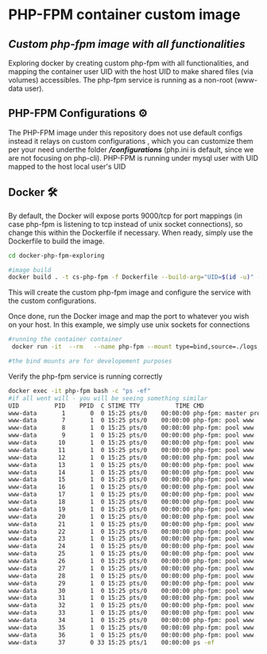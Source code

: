 # PHP-FPM container custom image

## _Custom php-fpm image with all functionalities_

Exploring docker by creating custom php-fpm with all functionalities, and mapping the container user UID with the host UID to make shared files (via volumes) accessibles.
The php-fpm service is running as a non-root (www-data user).

## PHP-FPM Configurations :gear:

The PHP-FPM image under this repository does not use default configs instead it relays on custom configurations , which you can customize them per your need underthe folder  _**/configurations**_ (php.ini is default, since we are not focusing on php-cli). PHP-FPM is running under mysql user with UID mapped to the host local user's UID


## Docker :hammer_and_wrench:
By default, the Docker will expose ports 9000/tcp for port mappings (in case php-fpm is listening to tcp instead of unix socket connections), so change this within the
Dockerfile if necessary. When ready, simply use the Dockerfile to
build the image.

```sh
cd docker-php-fpm-exploring

#image build
docker build . -t cs-php-fpm -f Dockerfile --build-arg="UID=$(id -u)" --build-arg="GID=$(id -g)"
```

This will create the custom php-fpm image and configure the service with the custom configurations.

Once done, run the Docker image and map the port to whatever you wish on
your host. In this example, we simply use unix sockets for connections

```sh
#running the container container
 docker run -it  --rm   --name php-fpm --mount type=bind,source=./logs,destination=/var/log/php cs-php-fpm

#the bind mounts are for developement purposes
```

Verify the php-fpm service is running correctly 

```sh
docker exec -it php-fpm bash -c "ps -ef"
#if all went will - you will be seeing something similar
UID          PID    PPID  C STIME TTY          TIME CMD
www-data       1       0  0 15:25 pts/0    00:00:00 php-fpm: master process (/usr/local/etc/php-fpm.conf)
www-data       7       1  0 15:25 pts/0    00:00:00 php-fpm: pool www
www-data       8       1  0 15:25 pts/0    00:00:00 php-fpm: pool www
www-data       9       1  0 15:25 pts/0    00:00:00 php-fpm: pool www
www-data      10       1  0 15:25 pts/0    00:00:00 php-fpm: pool www
www-data      11       1  0 15:25 pts/0    00:00:00 php-fpm: pool www
www-data      12       1  0 15:25 pts/0    00:00:00 php-fpm: pool www
www-data      13       1  0 15:25 pts/0    00:00:00 php-fpm: pool www
www-data      14       1  0 15:25 pts/0    00:00:00 php-fpm: pool www
www-data      15       1  0 15:25 pts/0    00:00:00 php-fpm: pool www
www-data      16       1  0 15:25 pts/0    00:00:00 php-fpm: pool www
www-data      17       1  0 15:25 pts/0    00:00:00 php-fpm: pool www
www-data      18       1  0 15:25 pts/0    00:00:00 php-fpm: pool www
www-data      19       1  0 15:25 pts/0    00:00:00 php-fpm: pool www
www-data      20       1  0 15:25 pts/0    00:00:00 php-fpm: pool www
www-data      21       1  0 15:25 pts/0    00:00:00 php-fpm: pool www
www-data      22       1  0 15:25 pts/0    00:00:00 php-fpm: pool www
www-data      23       1  0 15:25 pts/0    00:00:00 php-fpm: pool www
www-data      24       1  0 15:25 pts/0    00:00:00 php-fpm: pool www
www-data      25       1  0 15:25 pts/0    00:00:00 php-fpm: pool www
www-data      26       1  0 15:25 pts/0    00:00:00 php-fpm: pool www
www-data      27       1  0 15:25 pts/0    00:00:00 php-fpm: pool www
www-data      28       1  0 15:25 pts/0    00:00:00 php-fpm: pool www
www-data      29       1  0 15:25 pts/0    00:00:00 php-fpm: pool www
www-data      30       1  0 15:25 pts/0    00:00:00 php-fpm: pool www
www-data      31       1  0 15:25 pts/0    00:00:00 php-fpm: pool www
www-data      32       1  0 15:25 pts/0    00:00:00 php-fpm: pool www
www-data      33       1  0 15:25 pts/0    00:00:00 php-fpm: pool www
www-data      34       1  0 15:25 pts/0    00:00:00 php-fpm: pool www
www-data      35       1  0 15:25 pts/0    00:00:00 php-fpm: pool www
www-data      36       1  0 15:25 pts/0    00:00:00 php-fpm: pool www
www-data      37       0 33 15:25 pts/1    00:00:00 ps -ef
```

